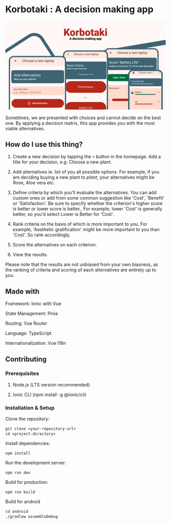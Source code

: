 # Korbotaki : A decision making app

![](./resources/promo/banner.png)


Sometimes, we are presented with choices and cannot decide on the best one. By applying a decision matrix, this app provides you with the most viable alternatives.


## How do I use this thing?

1. Create a new decision by tapping the ```+``` button in the homepage. Add a title for your decision, e.g. Choose a new plant. 

2. Add alternatives ie. list of you all possible options. For example, if you are deciding buying a new plant to _plant_, your alternatives might be Rose, Aloe vera etc.

3. Define criteria by which you'll evaluate the alternatives. You can add custom ones or add from some common suggestion like 'Cost', 'Benefit' or 'Satisfaction'. Be sure to specify whether the criterion's higher score is better or lower score is better,. For example, lower 'Cost' is generally better, so you'd select Lower is Better for 'Cost'.

4. Rank criteria on the basis of which is more important to you. For example, 'Aesthetic gratification' might be more important to you than 'Cost'. So rank accordingly. 

5. Score the alternatives on each criterion.

6. View the results.


Please note that the results are not unbiased from your own biasness, as the ranking of criteria and scoring of each alternatives are entirely up to you.


## Made with

Framework: Ionic with Vue 

State Management: Pinia

Routing: Vue Router

Language: TypeScript

Internationalization: Vue I18n

## Contributing

### Prerequisites

1. Node.js (LTS version recommended)

2. Ionic CLI (npm install -g @ionic/cli)

### Installation & Setup

Clone the repository:

```
git clone <your-repository-url>
cd <project-directory>
```

Install dependencies:

``` 
npm install 
```

Run the development server:
```
npm run dev
```

Build for production:

```
npm run build
```

Build for android

```
cd android
./gradlew assembleDebug
```